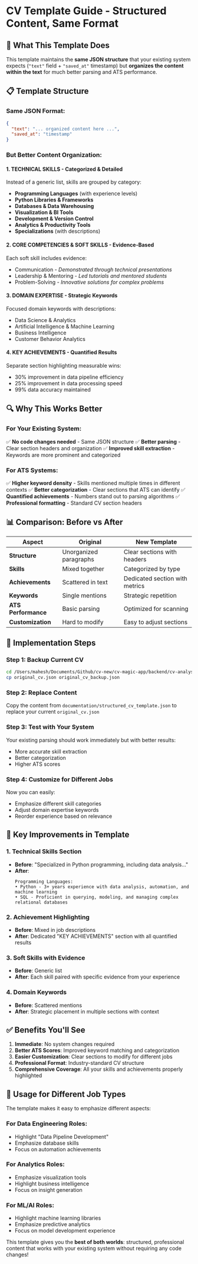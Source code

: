 # CV Template Guide - Structured Content, Same Format

## 🎯 What This Template Does

This template maintains the **same JSON structure** that your existing system expects (`"text"` field + `"saved_at"` timestamp) but **organizes the content within the text** for much better parsing and ATS performance.

## 📋 Template Structure

### Same JSON Format:
```json
{
  "text": "... organized content here ...",
  "saved_at": "timestamp"
}
```

### But Better Content Organization:

#### 1. **TECHNICAL SKILLS** - Categorized & Detailed
Instead of a generic list, skills are grouped by category:
- **Programming Languages** (with experience levels)
- **Python Libraries & Frameworks** 
- **Databases & Data Warehousing**
- **Visualization & BI Tools**
- **Development & Version Control**
- **Analytics & Productivity Tools**
- **Specializations** (with descriptions)

#### 2. **CORE COMPETENCIES & SOFT SKILLS** - Evidence-Based
Each soft skill includes evidence:
- Communication - *Demonstrated through technical presentations*
- Leadership & Mentoring - *Led tutorials and mentored students*
- Problem-Solving - *Innovative solutions for complex problems*

#### 3. **DOMAIN EXPERTISE** - Strategic Keywords
Focused domain keywords with descriptions:
- Data Science & Analytics
- Artificial Intelligence & Machine Learning
- Business Intelligence
- Customer Behavior Analytics

#### 4. **KEY ACHIEVEMENTS** - Quantified Results
Separate section highlighting measurable wins:
- 30% improvement in data pipeline efficiency
- 25% improvement in data processing speed
- 99% data accuracy maintained

## 🔍 Why This Works Better

### For Your Existing System:
✅ **No code changes needed** - Same JSON structure
✅ **Better parsing** - Clear section headers and organization
✅ **Improved skill extraction** - Keywords are more prominent and categorized

### For ATS Systems:
✅ **Higher keyword density** - Skills mentioned multiple times in different contexts
✅ **Better categorization** - Clear sections that ATS can identify
✅ **Quantified achievements** - Numbers stand out to parsing algorithms
✅ **Professional formatting** - Standard CV section headers

## 📊 Comparison: Before vs After

| Aspect | Original | New Template |
|--------|----------|--------------|
| **Structure** | Unorganized paragraphs | Clear sections with headers |
| **Skills** | Mixed together | Categorized by type |
| **Achievements** | Scattered in text | Dedicated section with metrics |
| **Keywords** | Single mentions | Strategic repetition |
| **ATS Performance** | Basic parsing | Optimized for scanning |
| **Customization** | Hard to modify | Easy to adjust sections |

## 🚀 Implementation Steps

### Step 1: Backup Current CV
```bash
cd /Users/mahesh/Documents/Github/cv-new/cv-magic-app/backend/cv-analysis
cp original_cv.json original_cv_backup.json
```

### Step 2: Replace Content
Copy the content from `documentation/structured_cv_template.json` to replace your current `original_cv.json`

### Step 3: Test with Your System
Your existing parsing should work immediately but with better results:
- More accurate skill extraction
- Better categorization
- Higher ATS scores

### Step 4: Customize for Different Jobs
Now you can easily:
- Emphasize different skill categories
- Adjust domain expertise keywords
- Reorder experience based on relevance

## 🎯 Key Improvements in Template

### 1. **Technical Skills Section**
- **Before**: "Specialized in Python programming, including data analysis..."
- **After**: 
  ```
  Programming Languages:
  • Python - 3+ years experience with data analysis, automation, and machine learning
  • SQL - Proficient in querying, modeling, and managing complex relational databases
  ```

### 2. **Achievement Highlighting**
- **Before**: Mixed in job descriptions
- **After**: Dedicated "KEY ACHIEVEMENTS" section with all quantified results

### 3. **Soft Skills with Evidence**
- **Before**: Generic list
- **After**: Each skill paired with specific evidence from your experience

### 4. **Domain Keywords**
- **Before**: Scattered mentions
- **After**: Strategic placement in multiple sections with context

## ✅ Benefits You'll See

1. **Immediate**: No system changes required
2. **Better ATS Scores**: Improved keyword matching and categorization
3. **Easier Customization**: Clear sections to modify for different jobs
4. **Professional Format**: Industry-standard CV structure
5. **Comprehensive Coverage**: All your skills and achievements properly highlighted

## 🎯 Usage for Different Job Types

The template makes it easy to emphasize different aspects:

### For Data Engineering Roles:
- Highlight "Data Pipeline Development" 
- Emphasize database skills
- Focus on automation achievements

### For Analytics Roles:
- Emphasize visualization tools
- Highlight business intelligence
- Focus on insight generation

### For ML/AI Roles:
- Highlight machine learning libraries
- Emphasize predictive analytics
- Focus on model development experience

This template gives you the **best of both worlds**: structured, professional content that works with your existing system without requiring any code changes!